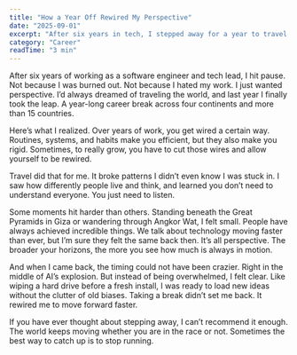 ```yaml
---
title: "How a Year Off Rewired My Perspective"
date: "2025-09-01"
excerpt: "After six years in tech, I stepped away for a year to travel across four continents. That break rewired how I think, reset my energy, and gave me fresh perspective on work and life."
category: "Career"
readTime: "3 min"
---
```

After six years of working as a software engineer and tech lead, I hit pause. Not because I was burned out. Not because I hated my work. I just wanted perspective. I’d always dreamed of traveling the world, and last year I finally took the leap. A year-long career break across four continents and more than 15 countries.

Here’s what I realized. Over years of work, you get wired a certain way. Routines, systems, and habits make you efficient, but they also make you rigid. Sometimes, to really grow, you have to cut those wires and allow yourself to be rewired.

Travel did that for me. It broke patterns I didn’t even know I was stuck in. I saw how differently people live and think, and learned you don’t need to understand everyone. You just need to listen.

Some moments hit harder than others. Standing beneath the Great Pyramids in Giza or wandering through Angkor Wat, I felt small. People have always achieved incredible things. We talk about technology moving faster than ever, but I’m sure they felt the same back then. It’s all perspective. The broader your horizons, the more you see how much is always in motion.

And when I came back, the timing could not have been crazier. Right in the middle of AI’s explosion. But instead of being overwhelmed, I felt clear. Like wiping a hard drive before a fresh install, I was ready to load new ideas without the clutter of old biases. Taking a break didn’t set me back. It rewired me to move forward faster.

If you have ever thought about stepping away, I can’t recommend it enough. The world keeps moving whether you are in the race or not. Sometimes the best way to catch up is to stop running.
